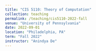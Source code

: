 ```yaml
---
title: "CIS 5110: Theory of Computation"
collection: teaching
permalink: /teaching/cis5110-2022-fall
venue: "University of Pennsylvania"
date: 2022-09-01
location: "Philadelphia, PA"
term: "Fall 2022"
instructor: "Anindya De"
---
```


